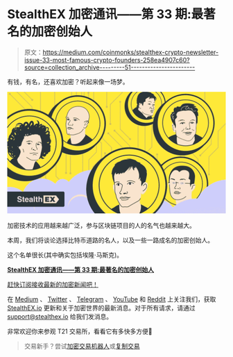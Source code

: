 # StealthEX 加密通讯——第 33 期:最著名的加密创始人

> 原文：<https://medium.com/coinmonks/stealthex-crypto-newsletter-issue-33-most-famous-crypto-founders-258ea4907c60?source=collection_archive---------51----------------------->

有钱，有名，还喜欢加密？听起来像一场梦。

![](img/961302c254ee3b9cc37a4a1e68051725.png)

加密技术的应用越来越广泛，参与区块链项目的人的名气也越来越大。

本周，我们将谈论选择比特币道路的名人，以及一些一路成名的加密创始人。

这个名单很长(其中确实包括埃隆·马斯克)。

[**StealthEX 加密通讯——第 33 期:最著名的加密创始人**](https://www.getrevue.co/profile/stealthex_io/issues/stealthex-crypto-newsletter-issue-33-the-other-satoshis-1419741)

[赶快订阅接收最新的加密新闻吧！](https://www.getrevue.co/profile/stealthex_io)

在 [Medium](https://stealthex-io.medium.com/) 、 [Twitter](https://twitter.com/Stealthex_io) 、 [Telegram](https://t.me/StealthEX) 、 [YouTube](https://www.youtube.com/channel/UCeES_XBesX76ge7xf1meuSw) 和 [Reddit](https://www.reddit.com/user/Stealthex_io) 上关注我们，获取 [StealthEX.io](https://stealthex.io/) 更新和关于加密世界的最新消息。对于所有请求，请通过 support@stealthex.io 给我们发消息。

非常欢迎你来参观 T21 交易所，看看它有多快多方便💛

> 交易新手？尝试[加密交易机器人](/coinmonks/crypto-trading-bot-c2ffce8acb2a)或[复制交易](/coinmonks/top-10-crypto-copy-trading-platforms-for-beginners-d0c37c7d698c)